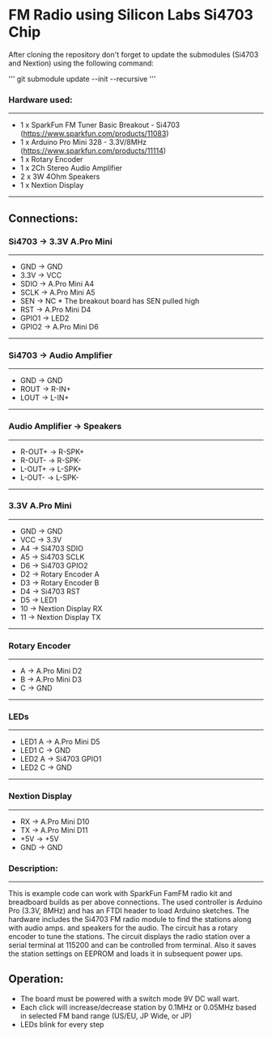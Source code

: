 # FM Radio using Silicon Labs Si4703 Chip

After cloning the repository don't forget to update the submodules (Si4703 and Nextion) using the following command:

'''
git submodule update --init --recursive
'''


### Hardware used:
-----------------------   
 *   1 x SparkFun FM Tuner Basic Breakout - Si4703        (https://www.sparkfun.com/products/11083)
 *   1 x Arduino Pro Mini 328 - 3.3V/8MHz                 (https://www.sparkfun.com/products/11114)
 *   1 x Rotary Encoder
 *   1 x 2Ch Stereo Audio Amplifier
 *   2 x 3W 4Ohm Speakers
 *   1 x Nextion Display

-----------------------   

Connections:
-----------------------
### Si4703  → 3.3V A.Pro Mini
-----------------------
- GND     → GND
- 3.3V    → VCC
- SDIO    → A.Pro Mini A4
- SCLK    → A.Pro Mini A5
- SEN     → NC * The breakout board has SEN pulled high
- RST     → A.Pro Mini D4
- GPIO1   → LED2
- GPIO2   → A.Pro Mini D6

-----------------------
### Si4703  → Audio Amplifier
-----------------------
- GND     → GND
- ROUT    → R-IN+
- LOUT    → L-IN+ 

-----------------------
### Audio Amplifier  → Speakers
-----------------------
- R-OUT+     → R-SPK+
- R-OUT-     → R-SPK-
- L-OUT+     → L-SPK+
- L-OUT-     → L-SPK-

-----------------------
### 3.3V A.Pro Mini
-----------------------
- GND     → GND
- VCC     → 3.3V
- A4      → Si4703 SDIO
- A5      → Si4703 SCLK
- D6      → Si4703 GPIO2 
- D2      → Rotary Encoder A
- D3      → Rotary Encoder B
- D4      → Si4703 RST
- D5      → LED1
- 10      → Nextion Display RX
- 11      → Nextion Display TX
     
-----------------------
### Rotary Encoder
-----------------------
- A       → A.Pro Mini D2
- B       → A.Pro Mini D3
- C       → GND

-----------------------
### LEDs
-----------------------
- LED1 A      → A.Pro Mini D5 
- LED1 C      → GND
- LED2 A      → Si4703 GPIO1
- LED2 C      → GND

-----------------------
### Nextion Display
-----------------------
- RX      → A.Pro Mini D10 
- TX      → A.Pro Mini D11
- +5V     → +5V
- GND     → GND

### Description:
-----------------------
This is example code can work with SparkFun FamFM radio kit and breadboard builds as per above connections. 
The used controller is Arduino Pro (3.3V, 8MHz) and has an FTDI header to load Arduino sketches.
The hardware includes the Si4703 FM radio module to find the stations along with audio amps. and speakers for the audio.
The circuit has a rotary encoder to tune the stations. 
The circuit displays the radio station over a serial terminal at 115200 and can be controlled from terminal.
Also it saves the station settings on EEPROM and loads it in subsequent power ups.
 

Operation:
-----------------------
- The board must be powered with a switch mode 9V DC wall wart.
- Each click will increase/decrease station by 0.1MHz or 0.05MHz based in selected FM band range (US/EU, JP Wide, or JP)
- LEDs blink for every step
